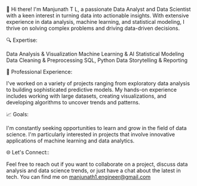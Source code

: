 👋 Hi there! I'm Manjunath T L, a passionate Data Analyst and Data Scientist with a keen interest in turning data into actionable insights. With extensive experience in data analysis, machine learning, and statistical modeling, I thrive on solving complex problems and driving data-driven decisions.

🔍 Expertise:

Data Analysis & Visualization
Machine Learning & AI
Statistical Modeling
Data Cleaning & Preprocessing
SQL, Python
Data Storytelling & Reporting

💼 Professional Experience:

I've worked on a variety of projects ranging from exploratory data analysis to building sophisticated predictive models. My hands-on experience includes working with large datasets, creating visualizations, and developing algorithms to uncover trends and patterns.

📈 Goals:

I'm constantly seeking opportunities to learn and grow in the field of data science. I'm particularly interested in projects that involve innovative applications of machine learning and data analytics.

🌐 Let's Connect::

Feel free to reach out if you want to collaborate on a project, discuss data analysis and data science trends, or just have a chat about the latest in tech. You can find me on manjunath1.engineer@gmail.com
